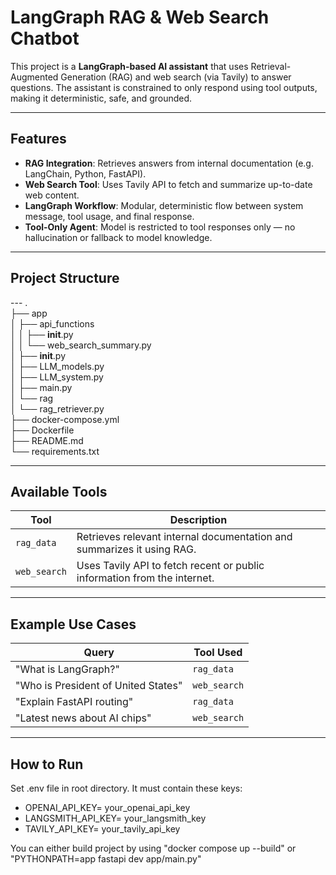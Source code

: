 # LangGraph RAG & Web Search Chatbot

This project is a **LangGraph-based AI assistant** that uses Retrieval-Augmented Generation (RAG) and web search (via Tavily) to answer questions. The assistant is constrained to only respond using tool outputs, making it deterministic, safe, and grounded.

---

## Features

- **RAG Integration**: Retrieves answers from internal documentation (e.g. LangChain, Python, FastAPI).
- **Web Search Tool**: Uses Tavily API to fetch and summarize up-to-date web content.
- **LangGraph Workflow**: Modular, deterministic flow between system message, tool usage, and final response.
- **Tool-Only Agent**: Model is restricted to tool responses only — no hallucination or fallback to model knowledge.

---

## Project Structure

--- .  
├── app  
│ ├── api_functions  
│ │ ├── **init**.py  
│ │ └── web_search_summary.py  
│ ├── **init**.py  
│ ├── LLM_models.py  
│ ├── LLM_system.py  
│ ├── main.py  
│ └── rag  
│ └── rag_retriever.py  
├── docker-compose.yml  
├── Dockerfile  
├── README.md  
└── requirements.txt

---

## Available Tools

| Tool         | Description                                                              |
| ------------ | ------------------------------------------------------------------------ |
| `rag_data`   | Retrieves relevant internal documentation and summarizes it using RAG.   |
| `web_search` | Uses Tavily API to fetch recent or public information from the internet. |

---

## Example Use Cases

| Query                               | Tool Used    |
| ----------------------------------- | ------------ |
| "What is LangGraph?"                | `rag_data`   |
| "Who is President of United States" | `web_search` |
| "Explain FastAPI routing"           | `rag_data`   |
| "Latest news about AI chips"        | `web_search` |

---

## How to Run

Set .env file in root directory. It must contain these keys:

- OPENAI_API_KEY= your_openai_api_key
- LANGSMITH_API_KEY= your_langsmith_key
- TAVILY_API_KEY= your_tavily_api_key

You can either build project by using "docker compose up --build" or "PYTHONPATH=app fastapi dev app/main.py"
